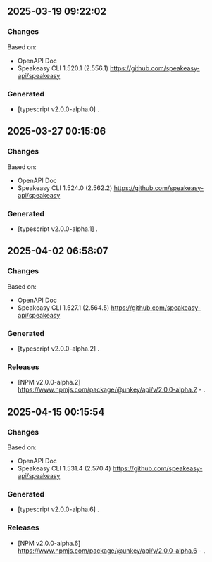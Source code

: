 

## 2025-03-19 09:22:02
### Changes
Based on:
- OpenAPI Doc  
- Speakeasy CLI 1.520.1 (2.556.1) https://github.com/speakeasy-api/speakeasy
### Generated
- [typescript v2.0.0-alpha.0] .

## 2025-03-27 00:15:06
### Changes
Based on:
- OpenAPI Doc  
- Speakeasy CLI 1.524.0 (2.562.2) https://github.com/speakeasy-api/speakeasy
### Generated
- [typescript v2.0.0-alpha.1] .

## 2025-04-02 06:58:07
### Changes
Based on:
- OpenAPI Doc  
- Speakeasy CLI 1.527.1 (2.564.5) https://github.com/speakeasy-api/speakeasy
### Generated
- [typescript v2.0.0-alpha.2] .
### Releases
- [NPM v2.0.0-alpha.2] https://www.npmjs.com/package/@unkey/api/v/2.0.0-alpha.2 - .

## 2025-04-15 00:15:54
### Changes
Based on:
- OpenAPI Doc  
- Speakeasy CLI 1.531.4 (2.570.4) https://github.com/speakeasy-api/speakeasy
### Generated
- [typescript v2.0.0-alpha.6] .
### Releases
- [NPM v2.0.0-alpha.6] https://www.npmjs.com/package/@unkey/api/v/2.0.0-alpha.6 - .
